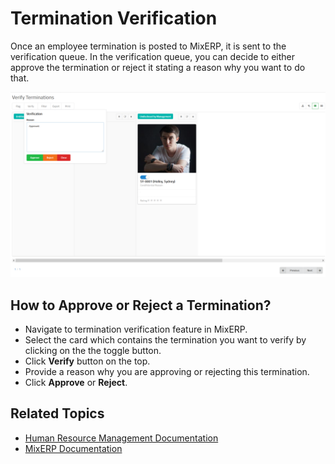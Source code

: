# Termination Verification

Once an employee termination is posted to MixERP, it is sent to the verification
queue. In the verification queue, you can decide to either
approve the termination or reject it stating a reason why
you want to do that.

![Verify Termination](images/termination-verification.png)

## How to Approve or Reject a Termination?

- Navigate to termination verification feature in MixERP.
- Select the card which contains the termination
you want to verify by clicking on the the toggle button.
- Click **Verify** button on the top.
- Provide a reason why you are approving or rejecting this termination.
- Click **Approve** or **Reject**.

## Related Topics
* [Human Resource Management Documentation](index.md)
* [MixERP Documentation](../index.md)
